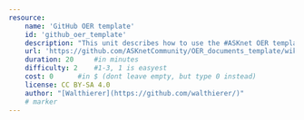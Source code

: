 ```yaml
---
resource:
    name: 'GitHub OER template'
    id: 'github_oer_template' 
    description: "This unit describes how to use the #ASKnet OER template repository. The template repository is for creating OER documents in GitHub."
    url: 'https://github.com/ASKnetCommunity/OER_documents_template/wiki/Creating-a-docoument-with-images-on-GitHub#1-choose-the-template-repository'
    duration: 20     #in minutes
    difficulty: 2    #1-3, 1 is easyest
    cost: 0      #in $ (dont leave empty, but type 0 instead)
    license: CC BY-SA 4.0
    author: "[Walthierer](https://github.com/walthierer/)"
    # marker
---
```

